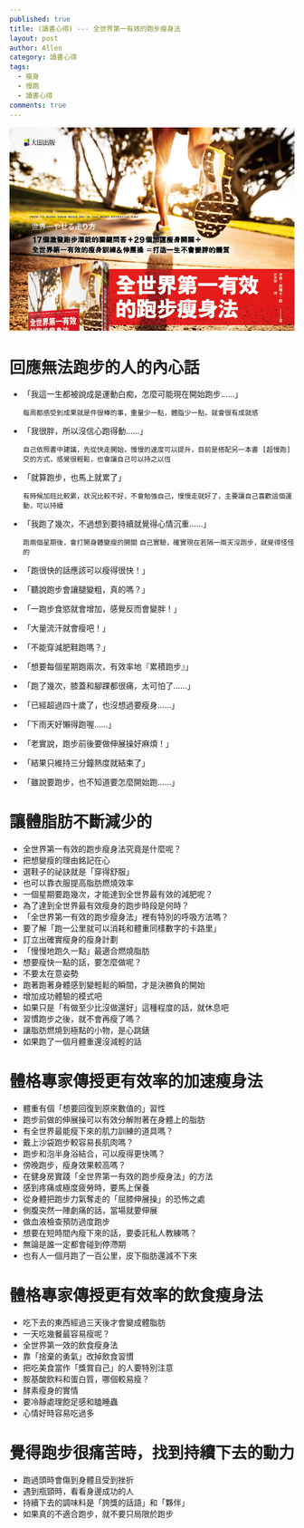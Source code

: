 ```yaml
---
published: true
title: (讀書心得) --- 全世界第一有效的跑步瘦身法
layout: post
author: Allen
category: 讀書心得
tags: 
  - 瘦身
  - 慢跑
  - 讀書心得
comments: true
---
```


![book](/images/blog/20190902/20190902-000.jpg)

# 回應無法跑步的人的內心話
- 「我這一生都被說成是運動白痴，怎麼可能現在開始跑步……」
  
    ```每周都感受到成果就是件很棒的事，重量少一點，體脂少一點，就會很有成就感```


- 「我很胖，所以沒信心跑得動……」

    ```自己依照書中建議，先從快走開始，慢慢的速度可以提升，目前是搭配另一本書 [超慢跑] 交的方式，感覺很輕鬆，也會讓自己可以持之以恆```


- 「就算跑步，也馬上就累了」

    ```有時候加班比較累，狀況比較不好，不會勉強自己，慢慢走就好了，主要讓自己喜歡這個運動，可以持續```


- 「我跑了幾次，不過想到要持續就覺得心情沉重……」

    ```跑兩個星期後，會打開身體變瘦的開關```
    ```自己實驗，確實現在若隔一兩天沒跑步，就覺得怪怪的```


- 「跑很快的話應該可以瘦得很快！」
- 「聽說跑步會讓腿變粗，真的嗎？」
- 「一跑步食慾就會增加，感覺反而會變胖！」
- 「大量流汗就會瘦吧！」
- 「不能穿減肥鞋跑嗎？」
- 「想要每個星期跑兩次，有效率地『累積跑步』」
- 「跑了幾次，膝蓋和腳踝都很痛，太可怕了……」
- 「已經超過四十歲了，也沒想過要瘦身……」
- 「下雨天好懶得跑喔……」
- 「老實說，跑步前後要做伸展操好麻煩！」
- 「結果只維持三分鐘熱度就結束了」
- 「雖說要跑步，也不知道要怎麼開始跑……」

# 讓體脂肪不斷減少的
-  全世界第一有效的跑步瘦身法究竟是什麼呢？
-  把想變瘦的理由銘記在心
-  選鞋子的祕訣就是「穿得舒服」
-  也可以靠衣服提高脂肪燃燒效率
-  一個星期要跑幾次，才能達到全世界最有效的減肥呢？
-  為了達到全世界最有效瘦身的跑步時段是何時？
-  「全世界第一有效的跑步瘦身法」裡有特別的呼吸方法嗎？
-  要了解「跑一公里就可以消耗和體重同樣數字的卡路里」
-  訂立出確實瘦身的瘦身計劃
-  「慢慢地跑久一點」最適合燃燒脂肪
-  想要瘦快一點的話，要怎麼做呢？
-  不要太在意姿勢
-  跑著跑著身體感到變輕鬆的瞬間，才是決勝負的開始
-  增加成功體驗的模式吧
-  如果只是「有做至少比沒做還好」這種程度的話，就休息吧
-  習慣跑步之後，就不會再瘦了嗎？
-  讓脂肪燃燒到極點的小物，是心跳錶
-  如果跑了一個月體重還沒減輕的話


# 體格專家傳授更有效率的加速瘦身法
-  體重有個「想要回復到原來數值的」習性
-  跑步前做的伸展操可以有效分解附著在身體上的脂肪
-  有全世界最能瘦下來的肌力訓練的道具嗎？
-  戴上沙袋跑步較容易長肌肉嗎？
-  跑步和泡半身浴結合，可以瘦得更快嗎？
-  傍晚跑步，瘦身效果較高嗎？
-  在健身房實踐「全世界第一有效的跑步瘦身法」的方法
-  感到疼痛或極度疲勞時，要馬上保養
-  從身體把跑步力氣奪走的「屈膝伸展操」的恐怖之處
-  側腹突然一陣劇痛的話，當場就要伸展
-  做血液檢查預防過度跑步
-  想要在短時間內瘦下來的話，要委託私人教練嗎？
-  無論是誰一定都會碰到停滯期
-  也有人一個月跑了一百公里，皮下脂肪還減不下來


# 體格專家傳授更有效率的飲食瘦身法
-  吃下去的東西經過三天後才會變成體脂肪
-  一天吃幾餐最容易瘦呢？
-  全世界第一效的飲食瘦身法
-  靠「捨棄的勇氣」改掉飲食習慣
-  把吃美食當作「獎賞自己」的人要特別注意
-  胺基酸飲料和蛋白質，哪個較易瘦？
-  酵素瘦身的實情
-  要冷靜處理飽足感和瞌睡蟲
-  心情好時容易吃過多


# 覺得跑步很痛苦時，找到持續下去的動力
-  跑過頭時會傷到身體且受到挫折
-  遇到瓶頸時，看看身邊成功的人
-  持續下去的調味料是「誇獎的話語」和「夥伴」
-  如果真的不適合跑步，就不要只局限於跑步
